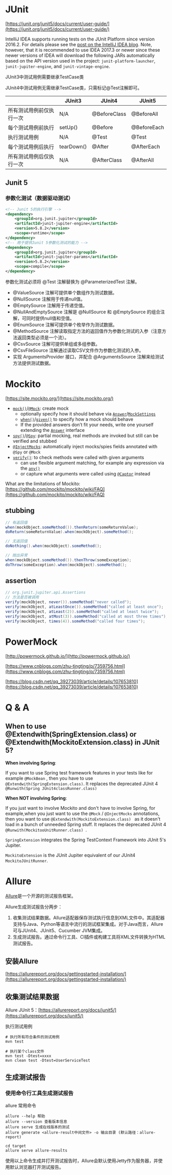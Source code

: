 # JUnit

[https://junit.org/junit5/docs/current/user-guide/](https://junit.org/junit5/docs/current/user-guide/)

IntelliJ IDEA supports running tests on the JUnit Platform since version 2016.2. For details please see the [post on the IntelliJ IDEA blog](https://blog.jetbrains.com/idea/2016/08/using-junit-5-in-intellij-idea/). Note, however, that it is recommended to use IDEA 2017.3 or newer since these newer versions of IDEA will download the following JARs automatically based on the API version used in the project: `junit-platform-launcher`, `junit-jupiter-engine`, and `junit-vintage-engine`.

JUnit3中测试用例需要继承TestCase类

JUnit4中测试用例无需继承TestCase类，只需标记@Test注解即可。

|                          | JUnit3     | JUnit4       | JUnit5      |
| ------------------------ | ---------- | ------------ | ----------- |
| 所有测试用例前仅执行一次 | N/A        | @BeforeClass | @BeforeAll  |
| 每个测试用例前执行       | setUp()    | @Before      | @BeforeEach |
| 执行测试用例             | N/A        | @Test        | @Test       |
| 每个测试用例后执行       | tearDown() | @After       | @AfterEach  |
| 所有测试用例后仅执行一次 | N/A        | @AfterClass  | @AfterAll   |

## Junit 5 

### 参数化测试（数据驱动测试）

```xml
<!-- Junit 5的执行引擎 -->
<dependency>
    <groupId>org.junit.jupiter</groupId>
    <artifactId>junit-jupiter-engine</artifactId>
    <version>5.8.2</version>
    <scope>runtime</scope>
</dependency>
<!-- 用于提供Junit 5参数化测试的能力 -->
<dependency>
    <groupId>org.junit.jupiter</groupId>
    <artifactId>junit-jupiter-params</artifactId>
    <version>5.8.2</version>
    <scope>compile</scope>
</dependency> 
```

参数化测试必须将 @Test 注解替换为 @ParameterizedTest 注解。

- @ValueSource 注解可提供单个数组作为测试数据。
- @NullSource 注解用于传递null值。
- @EmptySource 注解用于传递空值。
- @NullAndEmptySource 注解是 @NullSource 和 @EmptySource 的组合注解，可同时提供null值和空值。
- @EnumSource 注解可提供单个枚举作为测试数据。
- @MethodSource 注解读取指定方法的返回值作为参数化测试的入参（注意方法返回类型必须是一个流）。
- @CsvSource 注解可提供单组或多组参数。
- @CsvFileSource 注解通过读取CSV文件作为参数化测试的入参。
- 实现 ArgumentsProvider 接口，并配合 @ArgumentsSource 注解来给测试方法提供测试数据。

# Mockito

[https://site.mockito.org/](https://site.mockito.org/)

- [`mock()`](https://javadoc.io/doc/org.mockito/mockito-core/latest/org/mockito/Mockito.html#mock-java.lang.Class-)/[`@Mock`](https://javadoc.io/doc/org.mockito/mockito-core/latest/org/mockito/Mock.html): create mock
  - optionally specify how it should behave via [`Answer`](http://javadoc.io/doc/org.mockito/mockito-core/latest/org/mockito/stubbing/Answer.html)/[`MockSettings`](http://javadoc.io/doc/org.mockito/mockito-core/latest/org/mockito/MockSettings.html)
  - [`when()`](http://javadoc.io/doc/org.mockito/mockito-core/latest/org/mockito/Mockito.html#when-T-)/[`given()`](http://javadoc.io/doc/org.mockito/mockito-core/latest/org/mockito/BDDMockito.html#given-T-) to specify how a mock should behave
  - If the provided answers don’t fit your needs, write one yourself extending the [`Answer`](http://javadoc.io/doc/org.mockito/mockito-core/latest/org/mockito/stubbing/Answer.html) interface
- [`spy()`](http://javadoc.io/doc/org.mockito/mockito-core/latest/org/mockito/Mockito.html#spy-T-)/[`@Spy`](http://javadoc.io/doc/org.mockito/mockito-core/latest/org/mockito/Spy.html): partial mocking, real methods are invoked but still can be verified and stubbed
- [`@InjectMocks`](http://javadoc.io/doc/org.mockito/mockito-core/latest/org/mockito/InjectMocks.html): automatically inject mocks/spies fields annotated with `@Spy` or `@Mock`
- [`verify()`](https://javadoc.io/doc/org.mockito/mockito-core/latest/org/mockito/Mockito.html#verify-T-): to check methods were called with given arguments
  - can use flexible argument matching, for example any expression via the [`any()`](http://javadoc.io/doc/org.mockito/mockito-core/latest/org/mockito/ArgumentMatchers.html#any--)
  - or capture what arguments were called using [`@Captor`](http://javadoc.io/doc/org.mockito/mockito-core/latest/org/mockito/Captor.html) instead

What are the limitations of Mockito: [https://github.com/mockito/mockito/wiki/FAQ](https://github.com/mockito/mockito/wiki/FAQ)

## stubbing

```java
// 有返回值
when(mockObject.someMethod()).thenReturn(someReturnValue);
doReturn(someReturnValue).when(mockObject).someMethod();

// 无返回值
doNothing().when(mockObject).someMethod();

// 抛出异常
when(mockObject.someMethod()).thenThrow(someException);
doThrow(someException).when(mockObject).someMethod();
```

## assertion

```java
// org.junit.jupiter.api.Assertions
// 方法是否被调用
verify(mockObject, never()).someMethod("never called");
verify(mockObject, atLeastOnce()).someMethod("called at least once");
verify(mockObject, atLeast(2)).someMethod("called at least twice");
verify(mockObject, atMost(3)).someMethod("called at most three times");
verify(mockObject, times(4)).someMethod("called four times");
```

# PowerMock

[http://powermock.github.io/](http://powermock.github.io/)

[https://www.cnblogs.com/zhu-tingting/p/7359756.html](https://www.cnblogs.com/zhu-tingting/p/7359756.html)

[https://blog.csdn.net/qq_39273039/article/details/107653810](https://blog.csdn.net/qq_39273039/article/details/107653810)

# Q & A

## When to use @Extendwith(SpringExtension.class) or @Extendwith(MockitoExtension.class) in JUnit 5?

**When involving Spring**:

If you want to use Spring test framework features in your tests like for example ```@MockBean``` , then you have to use ```@Extendwith(SpringExtension.class)```. It replaces the deprecated JUnit 4 ```@Runwith(Spring JUnit4classRunner.class)```

**When NOT involving Spring**:

If you just want to involve Mockito and don't have to involve Spring, for example,when you just want to use the ```@Mock``` / ```@InjectMocks``` annotations, then you want to use ```@Extendwith(MockitoExtension.class) ``` as it doesn't load in a bunch of unneeded Spring stuff. It replaces the deprecated JUnit 4 ```@Runwith(MockitooUnitRunner.class) ```.

```SpringExtension``` integrates the Spring TestContext Framework into JUnit 5's Jupiter.

```MockitoExtension``` is the JUnit Jupiter equivalent of our JUnit4 ```MockitoJUnitRunner```.

# Allure

[Allure](https://allurereport.org/)是一个开源的测试报告框架。

Allure生成测试报告分两步：

1. 收集测试结果数据。Allure适配器保存测试执行信息到XML文件中。其适配器支持与Java、Python等语言中流行的测试框架集成。对于Java而言，Allure可与JUnit4、JUnit5、Cucumber JVM集成。
2. 生成测试报告。通过命令行工具、CI插件或构建工具将XML文件转换为HTML测试报告。

## 安装Allure

[https://allurereport.org/docs/gettingstarted-installation/](https://allurereport.org/docs/gettingstarted-installation/)

## 收集测试结果数据

Allure JUnit 5：[https://allurereport.org/docs/junit5/](https://allurereport.org/docs/junit5/)

执行测试用例

```shell
# 执行所有符合条件的测试用例
mvn test

# 执行某个class文件
mvn test -Dtest=xxxx
mvn clean test -Dtest=UserServiceTest
```

## 生成测试报告

### 使用命令行工具生成测试报告

allure 常用命令

```shell
allure --help 帮助
allure --version 查看版本信息  
allure serve 生成在线版本的测试
allure generate <allure-result中间文件> -o 输出目录 (默认路径：allure-report)
```

```shell
cd target
allure serve allure-results
```

使用以上命令生成并打开测试报告时，Allure会默认使用Jetty作为服务器，并使用默认浏览器打开测试报告。
